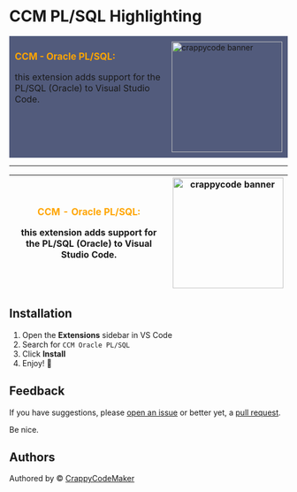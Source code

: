 # CCM PL/SQL Highlighting

<div style="background: #525B7C; display: flex;">
	<div style="margin: 10px">
<p style="font-size: 17px; font-weight: bold; color: orange">CCM - Oracle PL/SQL:</p>
<p style="font-size: 16px">this extension adds support for the PL/SQL (Oracle) to Visual Studio Code.</p>
	</div>
	<div style="margin:10px">
<a href="https://marketplace.visualstudio.com/items?itemName=CrappyCodeMaker.crappycode-theme">
<img alt="crappycode banner" width="200" src="https://raw.githubusercontent.com/CrappyCodeMaker/Crappy-Code-Maker-Theme/main_theme/images/title.png"></a>
	</div>
</div>

---

| <p style="font-size: 17px; font-weight: bold; color: orange">CCM - Oracle PL/SQL:</p><p style="font-size: 16px">this extension adds support for the PL/SQL (Oracle) to Visual Studio Code.</p> | <a href="https://marketplace.visualstudio.com/items?itemName=CrappyCodeMaker.crappycode-theme"><img alt="crappycode banner" width="200" src="https://raw.githubusercontent.com/CrappyCodeMaker/Crappy-Code-Maker-Theme/main_theme/images/title.png"></a> |
| ---------------------------------------------------------------------------------------------------------------------------------------------------------------------------------------------- | -------------------------------------------------------------------------------------------------------------------------------------------------------------------------------------------------------------------------------------------------------- |

## Installation

1. Open the **Extensions** sidebar in VS Code
1. Search for `CCM Oracle PL/SQL`
1. Click **Install**
1. Enjoy! 🎉

## Feedback

If you have suggestions, please [open an issue](https://github.com/CrappyCodeMaker/CCM-OraclePLSQL/issues) or better yet, a [pull request](https://github.com/CrappyCodeMaker/CCM-OraclePLSQL/pulls).

Be nice.

## Authors

Authored by © [CrappyCodeMaker](https://github.com/CrappyCodeMaker)
